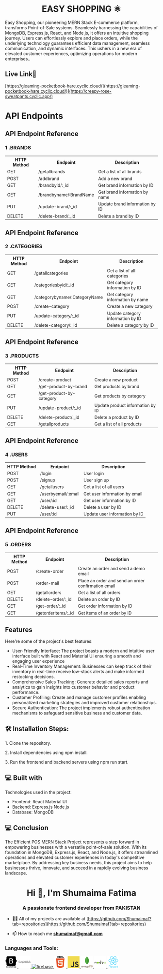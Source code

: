 <h1 align="center" id="title"> EASY SHOPPING ⚛️ </h1>

<p id="description">Easy Shopping, our pioneering MERN Stack E-commerce platform, transforms Point-of-Sale systems. Seamlessly harnessing the capabilities of MongoDB, Express.js, React, and Node.js, it offers an intuitive shopping journey. Users can effortlessly explore and place orders, while the underlying technology guarantees efficient data management, seamless communication, and dynamic interfaces. This ushers in a new era of elevated customer experiences, optimizing operations for modern enterprises..</p>

<h2> Live Link🔗 </h2>

[https://gleaming-pocketbook-hare.cyclic.cloud/](https://gleaming-pocketbook-hare.cyclic.cloud/)](https://creepy-rose-sweatpants.cyclic.app/)


<h1>API Endpoints</h1>

<body>

<h2>API Endpoint Reference</h2>

<h3>1 .BRANDS</h3>
<table>
    <tr>
        <th>HTTP Method</th>
        <th>Endpoint</th>
        <th>Description</th>
    </tr>
    <tr>
        <td>GET</td>
        <td>/getallbrands</td>
        <td>Get a list of all brands</td>
    </tr>
    <tr>
        <td>POST</td>
        <td>/addbrand</td>
        <td>Add a new brand</td>
    </tr>
    <tr>
        <td>GET</td>
        <td>/brandbyid/:_id</td>
        <td>Get brand information by ID</td>
    </tr>
    <tr>
        <td>GET</td>
        <td>/brandbyname/:BrandName</td>
        <td>Get brand information by name</td>
    </tr>
    <tr>
        <td>PUT</td>
        <td>/update-brand/:_id</td>
        <td>Update brand information by ID</td>
    </tr>
    <tr>
        <td>DELETE</td>
        <td>/delete-brand/:_id</td>
        <td>Delete a brand by ID</td>
    </tr>
</table>

</body>

<body>

<h2>API Endpoint Reference</h2>

<h3>2 .CATEGORIES</h3>
<table>
    <tr>
        <th>HTTP Method</th>
        <th>Endpoint</th>
        <th>Description</th>
    </tr>
    <tr>
        <td>GET</td>
        <td>/getallcategories</td>
        <td>Get a list of all categories</td>
    </tr>
    <tr>
        <td>GET</td>
        <td>/categoriesbyid/:_id</td>
        <td>Get category information by ID</td>
    </tr>
    <tr>
        <td>GET</td>
        <td>/categorybyname/:CategoryName</td>
        <td>Get category information by name</td>
    </tr>
    <tr>
        <td>POST</td>
        <td>/create-category</td>
        <td>Create a new category</td>
    </tr>
    <tr>
        <td>PUT</td>
        <td>/update-category/:_id</td>
        <td>Update category information by ID</td>
    </tr>
    <tr>
        <td>DELETE</td>
        <td>/delete-category/:_id</td>
        <td>Delete a category by ID</td>
    </tr>
</table>

</body>

<body>

<h2>API Endpoint Reference</h2>

<h3>3 .PRODUCTS</h3>
<table>
    <tr>
        <th>HTTP Method</th>
        <th>Endpoint</th>
        <th>Description</th>
    </tr>
    <tr>
        <td>POST</td>
        <td>/create-product</td>
        <td>Create a new product</td>
    </tr>
    <tr>
        <td>GET</td>
        <td>/get-product-by-brand</td>
        <td>Get products by brand</td>
    </tr>
    <tr>
        <td>GET</td>
        <td>/get-product-by-category</td>
        <td>Get products by category</td>
    </tr>
    <tr>
        <td>PUT</td>
        <td>/update-product/:_id</td>
        <td>Update product information by ID</td>
    </tr>
    <tr>
        <td>DELETE</td>
        <td>/delete-product/:_id</td>
        <td>Delete a product by ID</td>
    </tr>
    <tr>
        <td>GET</td>
        <td>/getallproducts</td>
        <td>Get a list of all products</td>
    </tr>
</table>

</body>

<body>

<h2>API Endpoint Reference</h2>

<h3>4 .USERS</h3>
<table>
    <tr>
        <th>HTTP Method</th>
        <th>Endpoint</th>
        <th>Description</th>
    </tr>
    <tr>
        <td>POST</td>
        <td>/login</td>
        <td>User login</td>
    </tr>
    <tr>
        <td>POST</td>
        <td>/signup</td>
        <td>User sign up</td>
    </tr>
    <tr>
        <td>GET</td>
        <td>/getallusers</td>
        <td>Get a list of all users</td>
    </tr>
    <tr>
        <td>GET</td>
        <td>/userbyemail/:email</td>
        <td>Get user information by email</td>
    </tr>
    <tr>
        <td>GET</td>
        <td>/user/:id</td>
        <td>Get user information by ID</td>
    </tr>
    <tr>
        <td>DELETE</td>
        <td>/delete-user/:_id</td>
        <td>Delete a user by ID</td>
    </tr>
    <tr>
        <td>PUT</td>
        <td>/user/:id</td>
        <td>Update user information by ID</td>
    </tr>
</table>

</body>

<body>

<h2>API Endpoint Reference</h2>

<h3>5 .ORDERS</h3>
<table>
    <tr>
        <th>HTTP Method</th>
        <th>Endpoint</th>
        <th>Description</th>
    </tr>
    <tr>
        <td>POST</td>
        <td>/create-order</td>
        <td>Create an order and send a demo email</td>
    </tr>
    <tr>
        <td>POST</td>
        <td>/order-mail</td>
        <td>Place an order and send an order confirmation email</td>
    </tr>
    <tr>
        <td>GET</td>
        <td>/getallorders</td>
        <td>Get a list of all orders</td>
    </tr>
    <tr>
        <td>DELETE</td>
        <td>/delete-order/:_id</td>
        <td>Delete an order by ID</td>
    </tr>
    <tr>
        <td>GET</td>
        <td>/get-order/:_id</td>
        <td>Get order information by ID</td>
    </tr>
    <tr>
        <td>GET</td>
        <td>/getorderitems/:_id</td>
        <td>Get items of an order by ID</td>
    </tr>
</table>

</body>

  
  
<h2> Features</h2>

Here're some of the project's best features:

*   User-Friendly Interface: The project boasts a modern and intuitive user interface built with React and Material UI ensuring a smooth and engaging user experience
*   Real-Time Inventory Management: Businesses can keep track of their inventory in real-time receive low-stock alerts and make informed restocking decisions.
*   Comprehensive Sales Tracking: Generate detailed sales reports and analytics to gain insights into customer behavior and product performance.
*   Customer Profiling: Create and manage customer profiles enabling personalized marketing strategies and improved customer relationships.
*   Secure Authentication: The project implements robust authentication mechanisms to safeguard sensitive business and customer data.

<h2>🛠️ Installation Steps:</h2>

<p>1. Clone the repository.</p>

<p>2. Install dependencies using npm install.</p>

<p>3. Run the frontend and backend servers using npm run start.</p>

  
  
<h2>💻 Built with</h2>

Technologies used in the project:

*   Frontend: React Material UI
*   Backend: Express.js Node.js
*   Database: MongoDB

<h2>💻 Conclusion</h2>

The Efficient POS MERN Stack Project represents a step forward in empowering businesses with a versatile point-of-sale solution. With its foundation in MongoDB, Express.js, React, and Node.js, it offers streamlined operations and elevated customer experiences in today's competitive marketplace. By addressing key business needs, this project aims to help businesses thrive, innovate, and succeed in a rapidly evolving business landscape.


<h1 align="center">Hi 👋, I'm Shumaima Fatima</h1>
<h3 align="center">A passionate frontend developer from PAKISTAN</h3>

- 👨‍💻 All of my projects are available at [https://github.com/Shumaimaf?tab=repositories](https://github.com/Shumaimaf?tab=repositories)

- 📫 How to reach me **shumaimaf@gmail.com**

<p align="left">
</p>

<h3 align="left">Languages and Tools:</h3>
<p align="left"> <a href="https://getbootstrap.com" target="_blank" rel="noreferrer"> <img src="https://raw.githubusercontent.com/devicons/devicon/master/icons/bootstrap/bootstrap-plain-wordmark.svg" alt="bootstrap" width="40" height="40"/> </a> <a href="https://expressjs.com" target="_blank" rel="noreferrer"> <img src="https://raw.githubusercontent.com/devicons/devicon/master/icons/express/express-original-wordmark.svg" alt="express" width="40" height="40"/> </a> <a href="https://firebase.google.com/" target="_blank" rel="noreferrer"> <img src="https://www.vectorlogo.zone/logos/firebase/firebase-icon.svg" alt="firebase" width="40" height="40"/> </a> <a href="https://www.w3.org/html/" target="_blank" rel="noreferrer"> <img src="https://raw.githubusercontent.com/devicons/devicon/master/icons/html5/html5-original-wordmark.svg" alt="html5" width="40" height="40"/> </a> <a href="https://developer.mozilla.org/en-US/docs/Web/JavaScript" target="_blank" rel="noreferrer"> <img src="https://raw.githubusercontent.com/devicons/devicon/master/icons/javascript/javascript-original.svg" alt="javascript" width="40" height="40"/> </a> <a href="https://www.mongodb.com/" target="_blank" rel="noreferrer"> <img src="https://raw.githubusercontent.com/devicons/devicon/master/icons/mongodb/mongodb-original-wordmark.svg" alt="mongodb" width="40" height="40"/> </a> <a href="https://nodejs.org" target="_blank" rel="noreferrer"> <img src="https://raw.githubusercontent.com/devicons/devicon/master/icons/nodejs/nodejs-original-wordmark.svg" alt="nodejs" width="40" height="40"/> </a> <a href="https://reactjs.org/" target="_blank" rel="noreferrer"> <img src="https://raw.githubusercontent.com/devicons/devicon/master/icons/react/react-original-wordmark.svg" alt="react" width="40" height="40"/> </a> </p>

